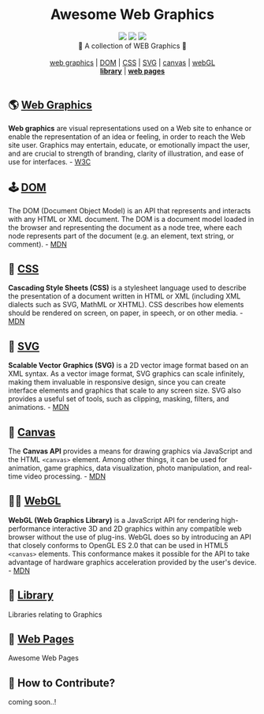 <div align="center"><h1> Awesome Web Graphics </h1><p></p></div>

<div align="center">
    <img src="https://img.shields.io/badge/contributions-welcome-brightgreen.svg?style=flat" />
    <img src="https://img.shields.io/badge/License-MIT-yellow.svg" />
    <img src="https://img.shields.io/badge/version-beta-blue" />
    <div>
        <div>🎨 A collection of WEB Graphics 💄</div><br/>
        <a href="https://github.com/taenykim/Web_Graphics_Archive/tree/master/web-graphics">web graphics</a> 
        | <a href="https://github.com/taenykim/Web_Graphics_Archive/tree/master/dom">DOM</a>  |
        <a href="https://github.com/taenykim/Web_Graphics_Archive/tree/master/css">CSS</a> | <a href="https://github.com/taenykim/Web_Graphics_Archive/tree/master/svg">SVG</a>  
        |
        <a href="https://github.com/taenykim/Web_Graphics_Archive/tree/master/canvas">canvas</a> 
        |
        <a href="https://github.com/taenykim/Web_Graphics_Archive/tree/master/webGL">webGL</a> 
        <br/>
        <a href="https://github.com/taenykim/Web_Graphics_Archive/tree/master/library"><strong>library</strong></a> |
        <a href="https://github.com/taenykim/Web_Graphics_Archive/tree/master/webpages"><strong>web pages</strong></a>
    </div>
</div>
<br/>

## 🌎 [Web Graphics](https://github.com/taenykim/Web_Graphics_Archive/tree/master/web-graphics)

**Web graphics** are visual representations used on a Web site to enhance or enable the representation of an idea or feeling, in order to reach the Web site user. Graphics may entertain, educate, or emotionally impact the user, and are crucial to strength of branding, clarity of illustration, and ease of use for interfaces. - [W3C](https://www.w3.org/standards/webdesign/graphics)

## 🕹 [DOM](https://github.com/taenykim/Web_Graphics_Archive/tree/master/dom)

The DOM (Document Object Model) is an API that represents and interacts with any HTML or XML document. The DOM is a document model loaded in the browser and representing the document as a node tree, where each node represents part of the document (e.g. an element, text string, or comment). - [MDN](https://developer.mozilla.org/en-US/docs/Glossary/DOM)

## 💄 [CSS](https://github.com/taenykim/Web_Graphics_Archive/tree/master/css)

**Cascading Style Sheets (CSS)** is a stylesheet language used to describe the presentation of a document written in HTML or XML (including XML dialects such as SVG, MathML or XHTML). CSS describes how elements should be rendered on screen, on paper, in speech, or on other media. - [MDN](https://developer.mozilla.org/en-US/docs/Web/CSS)

## 📐 [SVG](https://github.com/taenykim/Web_Graphics_Archive/tree/master/svg)

**Scalable Vector Graphics (SVG)** is a 2D vector image format based on an XML syntax. As a vector image format, SVG graphics can scale infinitely, making them invaluable in responsive design, since you can create interface elements and graphics that scale to any screen size. SVG also provides a useful set of tools, such as clipping, masking, filters, and animations. - [MDN](https://developer.mozilla.org/en-US/docs/Glossary/SVG)

## 🎨 [Canvas](https://github.com/taenykim/Web_Graphics_Archive/tree/master/canvas)

The **Canvas API** provides a means for drawing graphics via JavaScript and the HTML `<canvas>` element. Among other things, it can be used for animation, game graphics, data visualization, photo manipulation, and real-time video processing. - [MDN](https://developer.mozilla.org/en-US/docs/Web/API/Canvas_API)

## 🤹‍♀️ [WebGL](https://github.com/taenykim/Web_Graphics_Archive/tree/master/webGL)

**WebGL (Web Graphics Library)** is a JavaScript API for rendering high-performance interactive 3D and 2D graphics within any compatible web browser without the use of plug-ins. WebGL does so by introducing an API that closely conforms to OpenGL ES 2.0 that can be used in HTML5 `<canvas>` elements. This conformance makes it possible for the API to take advantage of hardware graphics acceleration provided by the user's device. - [MDN](https://developer.mozilla.org/en-US/docs/Web/API/WebGL_API)

## 📕 [Library](https://github.com/taenykim/Web_Graphics_Archive/tree/master/library)

Libraries relating to Graphics

## 🌈 [Web Pages](https://github.com/taenykim/Web_Graphics_Archive/tree/master/webpages)

Awesome Web Pages

## 👀 How to Contribute?

coming soon..!

